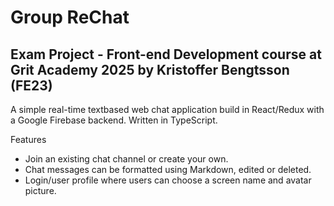 # Group ReChat
## Exam Project - Front-end Development course at Grit Academy 2025 by Kristoffer Bengtsson (FE23)

A simple real-time textbased web chat application build in React/Redux with a Google Firebase backend. Written in TypeScript. 

Features
- Join an existing chat channel or create your own.
- Chat messages can be formatted using Markdown, edited or deleted.
- Login/user profile where users can choose a screen name and avatar picture.

